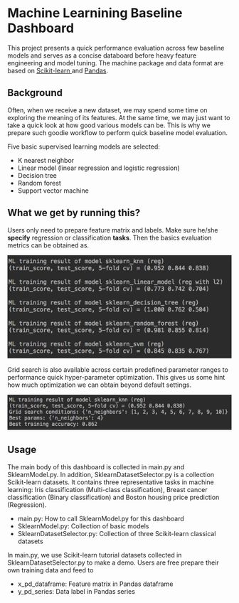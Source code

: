 # Machine Learnining Baseline Dashboard
This project presents a quick performance evaluation across few baseline models and serves as a concise databoard before heavy feature engineering and model tuning. The machine package and data format are based on [Scikit-learn ](http://scikit-learn.org/stable/)and [Pandas](https://pandas.pydata.org/). 

## Background

Often, when we receive a new dataset, we may spend some time on exploring the meaning of its features. At the same time, we may just want to take a quick look at how good various models can be. This is why we prepare such goodie workflow to perform quick baseline model evaluation. 

Five basic supervised learning models are selected:

- K nearest neighbor 
- Linear model (linear regression and logistic regression)
- Decision tree
- Random forest
- Support vector machine

## What we get by running this?

Users only need to prepare feature matrix and labels. Make sure he/she **specify** regression or classification **tasks**. Then the basics evaluation metrics can be obtained as.

![screenshot](./misc/screenshot.png)

Grid search is also available across certain predefined parameter ranges to performance quick hyper-parameter optimization. This gives us some hint how much optimization we can obtain beyond default settings. 

![screenshot_gs](./misc/screenshot_gs.png)

## Usage

The main body of this dashboard is collected in main.py and SklearnModel.py. In addition, SklearnDatasetSelector.py is a collection Scikit-learn datasets. It contains three representative tasks in machine learning: Iris classification  (Multi-class classification), Breast cancer classification (Binary classification) and Boston housing price prediction (Regression). 

* main.py: How to call SklearnModel.py for this dashboard
* SklearnModel.py: Collection of basic models
* SklearnDatasetSelector.py: Collection of three Scikit-learn classical datasets 

In main.py, we use Scikit-learn tutorial datasets collected in SklearnDatasetSelector.py to make a demo. Users are free  prepare their own training data and feed to

- x_pd_dataframe: Feature matrix in Pandas dataframe
- y_pd_series: Data label in Pandas series